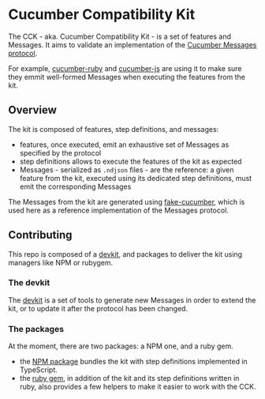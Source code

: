 # Cucumber Compatibility Kit

The CCK - aka. Cucumber Compatibility Kit - is a set of features and Messages.
It aims to validate an implementation of the
[Cucumber Messages protocol](https://github.com/cucumber/common/tree/main/messages#cucumber-messages).

For example, [cucumber-ruby](https://github.com/cucumber/cucumber-ruby/blob/main/spec/cck/cck_spec.rb)
and [cucumber-js](https://github.com/cucumber/cucumber-js/blob/main/compatibility/cck_spec.ts)
are using it to make sure they emmit well-formed Messages when executing the
features from the kit.

## Overview

The kit is composed of features, step definitions, and messages:

- features, once executed, emit an exhaustive set of Messages as specified by
  the protocol
- step definitions allows to execute the features of the kit as expected
- Messages - serialized as `.ndjson` files - are the reference: a given feature
  from the kit, executed using its dedicated step definitions, must emit the
  corresponding Messages

The Messages from the kit are generated using
[fake-cucumber](https://github.com/cucumber/fake-cucumber), which is used here
as a reference implementation of the Messages protocol.

## Contributing

This repo is composed of a [devkit](./devkit/), and packages to deliver the kit
using managers like NPM or rubygem.

### The devkit

The [devkit](./devkit/) is a set of tools to generate new Messages in order to
extend the kit, or to update it after the protocol has been changed.

### The packages

At the moment, there are two packages: a NPM one, and a ruby gem.

- the [NPM package](./javascript/) bundles the kit with step definitions
  implemented in TypeScript.
- the [ruby gem](./ruby), in addition of the kit and its step definitions
  written in ruby, also provides a few helpers to make it easier to work with
  the CCK.
